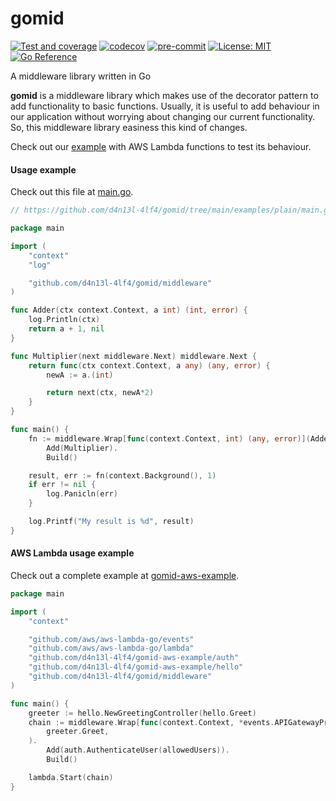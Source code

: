 # gomid
[![Test and coverage](https://github.com/d4n13l-4lf4/gomid/actions/workflows/test-coverage.yaml/badge.svg?branch=main)](https://github.com/d4n13l-4lf4/gomid/actions/workflows/test-coverage.yaml)
[![codecov](https://codecov.io/gh/d4n13l-4lf4/gomid/graph/badge.svg?token=JizNc5OSPg)](https://codecov.io/gh/d4n13l-4lf4/gomid)
[![pre-commit](https://img.shields.io/badge/pre--commit-enabled-brightgreen?logo=pre-commit)](https://github.com/pre-commit/pre-commit)
[![License: MIT](https://img.shields.io/badge/License-MIT-yellow.svg)](https://opensource.org/licenses/MIT)
[![Go Reference](https://pkg.go.dev/badge/github.com/d4n13l-4lf4/gomid.svg)](https://pkg.go.dev/github.com/d4n13l-4lf4/gomid)

A middleware library written in Go

**gomid** is a middleware library which makes use of the decorator pattern to add functionality to basic functions.
Usually, it is useful to add behaviour in our application without worrying about changing our current functionality. So, this middleware library easiness this kind of changes. 

Check out our [example](https://github.com/d4n13l-4lf4/gomid-aws-example) with AWS Lambda functions to test its behaviour.

#### Usage example 
Check out this file at [main.go](https://github.com/d4n13l-4lf4/gomid/tree/main/examples/plain/main.go).
```go
// https://github.com/d4n13l-4lf4/gomid/tree/main/examples/plain/main.go

package main

import (
	"context"
	"log"

	"github.com/d4n13l-4lf4/gomid/middleware"
)

func Adder(ctx context.Context, a int) (int, error) {
	log.Println(ctx)
	return a + 1, nil
}

func Multiplier(next middleware.Next) middleware.Next {
	return func(ctx context.Context, a any) (any, error) {
		newA := a.(int)

		return next(ctx, newA*2)
	}
}

func main() {
	fn := middleware.Wrap[func(context.Context, int) (any, error)](Adder).
		Add(Multiplier).
		Build()

	result, err := fn(context.Background(), 1)
	if err != nil {
		log.Panicln(err)
	}

	log.Printf("My result is %d", result)
}

```

#### AWS Lambda usage example

Check out a complete example at [gomid-aws-example](https://github.com/d4n13l-4lf4/gomid-aws-example).
```go
package main

import (
	"context"

	"github.com/aws/aws-lambda-go/events"
	"github.com/aws/aws-lambda-go/lambda"
	"github.com/d4n13l-4lf4/gomid-aws-example/auth"
	"github.com/d4n13l-4lf4/gomid-aws-example/hello"
	"github.com/d4n13l-4lf4/gomid/middleware"
)

func main() {
	greeter := hello.NewGreetingController(hello.Greet)
	chain := middleware.Wrap[func(context.Context, *events.APIGatewayProxyRequest) (any, error)](
		greeter.Greet,
	).
		Add(auth.AuthenticateUser(allowedUsers)).
		Build()

	lambda.Start(chain)
}
```
